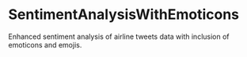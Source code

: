 # SentimentAnalysisWithEmoticons
Enhanced sentiment analysis of airline tweets data with inclusion of emoticons and emojis.
